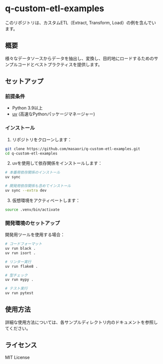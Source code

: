 # q-custom-etl-examples

このリポジトリは、カスタムETL（Extract, Transform, Load）の例を含んでいます。

## 概要

様々なデータソースからデータを抽出し、変換し、目的地にロードするためのサンプルコードとベストプラクティスを提供します。

## セットアップ

### 前提条件

- Python 3.9以上
- [uv](https://docs.astral.sh/uv/) (高速なPythonパッケージマネージャー)

### インストール

1. リポジトリをクローンします：
```bash
git clone https://github.com/masaori/q-custom-etl-examples.git
cd q-custom-etl-examples
```

2. uvを使用して依存関係をインストールします：
```bash
# 本番用依存関係のインストール
uv sync

# 開発用依存関係も含めてインストール
uv sync --extra dev
```

3. 仮想環境をアクティベートします：
```bash
source .venv/bin/activate
```

### 開発環境のセットアップ

開発用ツールを使用する場合：

```bash
# コードフォーマット
uv run black .
uv run isort .

# リンター実行
uv run flake8 .

# 型チェック
uv run mypy .

# テスト実行
uv run pytest
```

## 使用方法

詳細な使用方法については、各サンプルディレクトリ内のドキュメントを参照してください。

## ライセンス

MIT License
